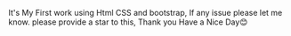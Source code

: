 It's My First work using Html CSS and bootstrap,
If any issue please let me know.
please provide a star to this,
Thank you Have a Nice Day😊
